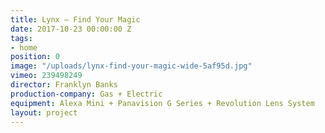 ```yaml
---
title: Lynx — Find Your Magic
date: 2017-10-23 00:00:00 Z
tags:
- home
position: 0
image: "/uploads/lynx-find-your-magic-wide-5af95d.jpg"
vimeo: 239498249
director: Franklyn Banks
production-company: Gas + Electric
equipment: Alexa Mini + Panavision G Series + Revolution Lens System
layout: project
---
```


